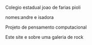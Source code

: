 Colegio estadual joao de farias pioli

nomes:andre e isadora

Projeto de pensamento computacional

Este site e sobre uma galeria de rock
